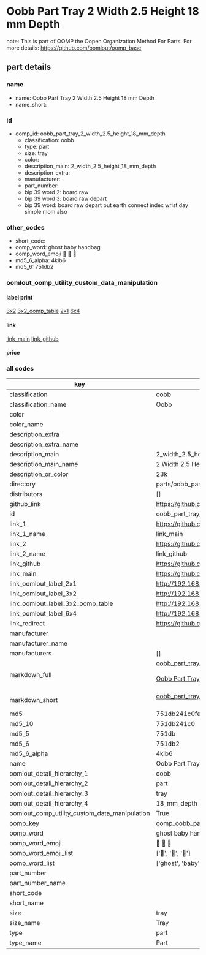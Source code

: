 # Oobb Part Tray 2 Width 2.5 Height 18 mm Depth  

note: This is part of OOMP the Oopen Organization Method For Parts. For more details: https://github.com/oomlout/oomp_base

##  part details
  







### name
* name: Oobb Part Tray 2 Width 2.5 Height 18 mm Depth
* name_short: 
### id
* oomp_id: oobb_part_tray_2_width_2.5_height_18_mm_depth
  * classification: oobb
  * type: part
  * size: tray
  * color: 
  * description_main: 2_width_2.5_height_18_mm_depth
  * description_extra: 
  * manufacturer: 
  * part_number: 
  * bip 39 word 2: board raw
  * bip 39 word 3: board raw depart
  * bip 39 word: board raw depart put earth connect index wrist day simple mom also

### other_codes
* short_code: 
* oomp_word: ghost baby handbag
* oomp_word_emoji :ghost: :baby: :handbag:
* md5_6_alpha: 4kib6
* md5_6: 751db2






### oomlout_oomp_utility_custom_data_manipulation
#### label print
[3x2](http://192.168.1.245:1112/?label=oomp%204kib6)
[3x2_oomp_table](http://192.168.1.108:1112/?label=oomp%204kib6)
[2x1](http://192.168.1.242:1112/?label=oomp%204kib6)
[6x4](http://192.168.1.55:1112/?label=oomp%204kib6)    

#### link

[link_main](https://github.com/oomlout/oomlout_oomp_version_1_messy/tree/main/parts/oobb_part_tray_2_width_2.5_height_18_mm_depth) [link_github](https://github.com/oomlout/oomlout_oomp_version_1_messy/tree/main/parts/oobb_part_tray_2_width_2.5_height_18_mm_depth)                             

#### price







### all codes 
| key | value |  
| --- | --- |  
| classification | oobb |  
| classification_name | Oobb |  
| color |  |  
| color_name |  |  
| description_extra |  |  
| description_extra_name |  |  
| description_main | 2_width_2.5_height_18_mm_depth |  
| description_main_name | 2 Width 2.5 Height 18 mm Depth |  
| description_or_color | 23k |  
| directory | parts/oobb_part_tray_2_width_2.5_height_18_mm_depth |  
| distributors | [] |  
| github_link | https://github.com/oomlout/oomlout_oomp_part_src/tree/main/parts/oobb_part_tray_2_width_2.5_height_18_mm_depth |  
| id | oobb_part_tray_2_width_2.5_height_18_mm_depth |  
| link_1 | https://github.com/oomlout/oomlout_oomp_version_1_messy/tree/main/parts/oobb_part_tray_2_width_2.5_height_18_mm_depth |  
| link_1_name | link_main |  
| link_2 | https://github.com/oomlout/oomlout_oomp_version_1_messy/tree/main/parts/oobb_part_tray_2_width_2.5_height_18_mm_depth |  
| link_2_name | link_github |  
| link_github | https://github.com/oomlout/oomlout_oomp_version_1_messy/tree/main/parts/oobb_part_tray_2_width_2.5_height_18_mm_depth |  
| link_main | https://github.com/oomlout/oomlout_oomp_version_1_messy/tree/main/parts/oobb_part_tray_2_width_2.5_height_18_mm_depth |  
| link_oomlout_label_2x1 | http://192.168.1.242:1112/?label=oomp%204kib6 |  
| link_oomlout_label_3x2 | http://192.168.1.245:1112/?label=oomp%204kib6 |  
| link_oomlout_label_3x2_oomp_table | http://192.168.1.108:1112/?label=oomp%204kib6 |  
| link_oomlout_label_6x4 | http://192.168.1.55:1112/?label=oomp%204kib6 |  
| link_redirect | https://github.com/oomlout/oomlout_oomp_version_1_messy/tree/main/parts/oobb_part_tray_2_width_2.5_height_18_mm_depth |  
| manufacturer |  |  
| manufacturer_name |  |  
| manufacturers | [] |  
| markdown_full | [oobb_part_tray_2_width_2.5_height_18_mm_depth](none)<br>[](none)<br>[Oobb Part Tray 2 Width 2.5 Height 18 Mm Depth](none)<br><br> |  
| markdown_short | [oobb_part_tray_2_width_2.5_height_18_mm_depth](none)<br><br> |  
| md5 | 751db241c0fe6e58bca2baec75aca0c5 |  
| md5_10 | 751db241c0 |  
| md5_5 | 751db |  
| md5_6 | 751db2 |  
| md5_6_alpha | 4kib6 |  
| name | Oobb Part Tray 2 Width 2.5 Height 18 mm Depth |  
| oomlout_detail_hierarchy_1 | oobb |  
| oomlout_detail_hierarchy_2 | part |  
| oomlout_detail_hierarchy_3 | tray |  
| oomlout_detail_hierarchy_4 | 18_mm_depth |  
| oomlout_oomp_utility_custom_data_manipulation | True |  
| oomp_key | oomp_oobb_part_tray_2_width_2.5_height_18_mm_depth |  
| oomp_word | ghost baby handbag |  
| oomp_word_emoji | :ghost: :baby: :handbag: |  
| oomp_word_emoji_list | [':ghost:', ':baby:', ':handbag:'] |  
| oomp_word_list | ['ghost', 'baby', 'handbag'] |  
| part_number |  |  
| part_number_name |  |  
| short_code |  |  
| short_name |  |  
| size | tray |  
| size_name | Tray |  
| type | part |  
| type_name | Part |  
